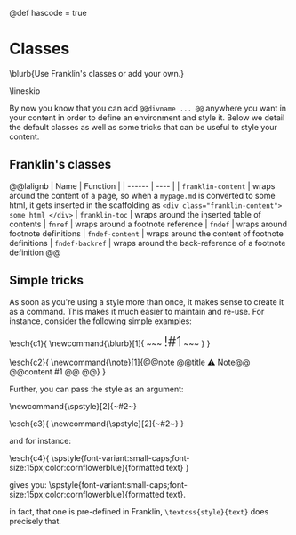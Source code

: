 <!--
reviewed: 22/12/19
-->

@def hascode = true

# Classes

\blurb{Use Franklin's classes or add your own.}

\lineskip

By now you know that you can add `@@divname ... @@` anywhere you want in your content in order to define an environment and style it.
Below we detail the default classes as well as some tricks that can be useful to style  your content.

## Franklin's classes

@@lalignb
| Name | Function |
| ------ | ---- |
| `franklin-content` | wraps around the content of a page, so when a `mypage.md` is converted to some html, it gets inserted in the scaffolding as `<div class="franklin-content"> some html </div>`
| `franklin-toc` | wraps around the inserted table of contents
| `fnref` | wraps around a footnote reference
| `fndef` | wraps around footnote definitions
| `fndef-content` | wraps around the content of footnote definitions
| `fndef-backref` | wraps around the back-reference of a footnote definition
@@

## Simple tricks

As soon as you're using a style more than once, it makes sense to create it as a command.
This makes it much easier to maintain and re-use.
For instance, consider the following simple examples:

\esch{c1}{
    \newcommand{\blurb}[1]{
        ~~~
        <span style="font-size:24px;font-weight:300;">!#1</span>
        ~~~
    }
}

\esch{c2}{
    \newcommand{\note}[1]{@@note @@title ⚠ Note@@ @@content #1 @@ @@}
}

Further, you can pass the style as an argument:

\newcommand{\spstyle}[2]{~~~<span style="#1">#2</span>~~~}

\esch{c3}{
    \newcommand{\spstyle}[2]{~~~<span style="#1">#2</span>~~~}
}

and for instance:

\esch{c4}{
    \spstyle{font-variant:small-caps;font-size:15px;color:cornflowerblue}{formatted text}
}

gives you: \spstyle{font-variant:small-caps;font-size:15px;color:cornflowerblue}{formatted text}.

in fact, that one is pre-defined in Franklin, `\textcss{style}{text}` does precisely that.
